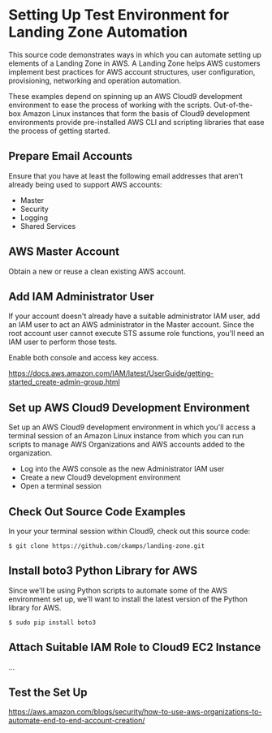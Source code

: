 # Setting Up Test Environment for Landing Zone Automation

This source code demonstrates ways in which you can automate setting up elements of a Landing Zone in AWS. A Landing Zone helps AWS customers implement best practices for AWS account structures, user configuration, provisioning, networking and operation automation. 

These examples depend on spinning up an AWS Cloud9 development environment to ease the process of working with the scripts.  Out-of-the-box Amazon Linux instances that form the basis of Cloud9 development environments provide pre-installed AWS CLI and scripting libraries that ease the process of getting started.

## Prepare Email Accounts

Ensure that you have at least the following email addresses that aren't already being used to support AWS accounts:

* Master
* Security
* Logging
* Shared Services
 
## AWS Master Account

Obtain a new or reuse a clean existing AWS account.

## Add IAM Administrator User

If your account doesn't already have a suitable administrator IAM user, add an IAM user to act an AWS administrator in the Master account.  Since the root account user cannot execute STS assume role functions, you'll need an IAM user to perform those tests.

Enable both console and access key access. 

https://docs.aws.amazon.com/IAM/latest/UserGuide/getting-started_create-admin-group.html

## Set up AWS Cloud9 Development Environment

Set up an AWS Cloud9 development environment in which you'll access a terminal session of an Amazon Linux instance from which you can run scripts to manage AWS Organizations and AWS accounts added to the organization.

* Log into the AWS console as the new Administrator IAM user
* Create a new Cloud9 development environment
* Open a terminal session 

## Check Out Source Code Examples

In your your terminal session within Cloud9, check out this source code:

    $ git clone https://github.com/ckamps/landing-zone.git

## Install boto3 Python Library for AWS

Since we'll be using Python scripts to automate some of the AWS environment set up, we'll want to install the latest version of the Python library for AWS.

    $ sudo pip install boto3

## Attach Suitable IAM Role to Cloud9 EC2 Instance

...

## Test the Set Up

https://aws.amazon.com/blogs/security/how-to-use-aws-organizations-to-automate-end-to-end-account-creation/
